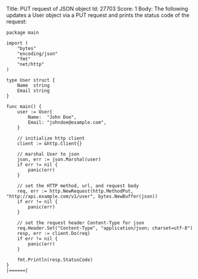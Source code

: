 Title: PUT request of JSON object
Id: 27703
Score: 1
Body:
The following updates a User object via a PUT request and prints the status code of the request:

```
package main

import (
    "bytes"
    "encoding/json"
    "fmt"
    "net/http"
)

type User struct {
    Name  string
    Email string
}

func main() {
    user := User{
        Name:  "John Doe",
        Email: "johndoe@example.com",
    }

    // initialize http client
    client := &http.Client{}

    // marshal User to json
    json, err := json.Marshal(user)
    if err != nil {
        panic(err)
    }

    // set the HTTP method, url, and request body
    req, err := http.NewRequest(http.MethodPut, "http://api.example.com/v1/user", bytes.NewBuffer(json))
    if err != nil {
        panic(err)
    }

    // set the request header Content-Type for json
    req.Header.Set("Content-Type", "application/json; charset=utf-8")
    resp, err := client.Do(req)
    if err != nil {
        panic(err)
    }

    fmt.Println(resp.StatusCode)
}
|======|
